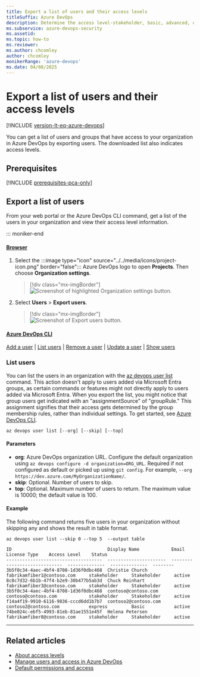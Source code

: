 ```yaml
---
title: Export a list of users and their access levels
titleSuffix: Azure DevOps
description: Determine the access level-stakeholder, basic, advanced, or Visual Studio Enterprise-granted to user accounts.  
ms.subservice: azure-devops-security
ms.assetid: 
ms.topic: how-to
ms.reviewer:  
ms.author: chcomley
author: chcomley
monikerRange: 'azure-devops'
ms.date: 04/08/2025
---
```


# Export a list of users and their access levels

[!INCLUDE [version-lt-eq-azure-devops](../../includes/version-eq-azure-devops.md)]

<a id="export-audit-log" >  </a>

You can get a list of users and groups that have access to your organization in Azure DevOps by exporting users. The downloaded list also indicates access levels.

## Prerequisites

[!INCLUDE [prerequisites-pca-only](../../includes/prerequisites-pca-only.md)]

## Export a list of users

From your web portal or the Azure DevOps CLI command, get a list of the users in your organization and view their access level information.

::: moniker-end

#### [Browser](#tab/browser)

1. Select the :::image type="icon" source="../../media/icons/project-icon.png" border="false"::: Azure DevOps logo to open **Projects**. Then choose **Organization settings**. 

	> [!div class="mx-imgBorder"]  
	> ![Screenshot of highlighted Organization settings button.](../../media/settings/open-admin-settings-vert.png)  

2. Select **Users** > **Export users**.

	> [!div class="mx-imgBorder"]  
	> ![Screenshot of Export users button.](media/export-users-audit/export-new-nav.png) 

#### [Azure DevOps CLI](#tab/azure-devops-cli)

[Add a user](../accounts/add-organization-users.md#add-user) | [List users](#list-users) | [Remove a user](../accounts/delete-organization-users.md#remove-user) | [Update a user](../accounts/add-organization-users.md#update-user) | [Show users](../accounts/add-organization-users.md#show-users)

<a id="list-users"></a> 

### List users

You can list the users in an organization with the [az devops user list](/cli/azure/devops/user#az-devops-user-list) command. This action doesn't apply to users added via Microsoft Entra groups, as certain commands or features might not directly apply to users added via Microsoft Entra. When you export the list, you might notice that group users get indicated with an "assignmentSource" of "groupRule." This assignment signifies that their access gets determined by the group membership rules, rather than individual settings. To get started, see [Azure DevOps CLI](../../cli/index.md).

```azurecli
az devops user list [--org] [--skip] [--top]
```

#### Parameters

- **org**: Azure DevOps organization URL. Configure the default organization using `az devops configure -d organization=ORG_URL`. Required if not configured as default or picked up using `git config`. For example, `--org https://dev.azure.com/MyOrganizationName/`.
- **skip**: Optional. Number of users to skip.
- **top**: Optional. Maximum number of users to return. The maximum value is 10000; the default value is 100.

#### Example

The following command returns five users in your organization without skipping any and shows the result in table format.

```azurecli
az devops user list --skip 0 --top 5  --output table

ID                                    Display Name            Email                          License Type    Access Level    Status
------------------------------------  ----------------------  -----------------------------  --------------  --------------  --------
3b5f0c34-4aec-4bf4-8708-1d36f0dbc468  Christie Church         fabrikamfiber1@contoso.com     stakeholder     Stakeholder     active
8c8c7d32-6b1b-47f4-b2e9-30b477b5ab3d  Chuck Reinhart          fabrikamfiber3@contoso.com     stakeholder     Stakeholder     active
3b5f0c34-4aec-4bf4-8708-1d36f0dbc468  contoso@contoso.com     contoso@contoso.com            stakeholder     Stakeholder     active
f14a4f19-9910-6116-9836-cccd6dd1b7b7  contoso2@contoso.com    contoso2@contoso.com           express         Basic           active
74be024c-ebf5-4993-81eb-81ae1551e45f  Helena Petersen         fabrikamfiber8@contoso.com     stakeholder     Stakeholder     active
```


* * *
 
## Related articles

- [About access levels](access-levels.md)
- [Manage users and access in Azure DevOps](../accounts/add-organization-users.md) 
- [Default permissions and access](permissions-access.md)

